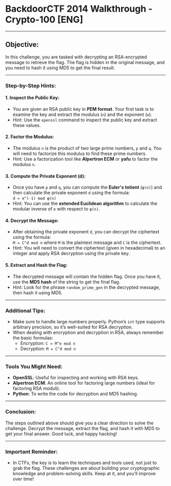# **BackdoorCTF 2014 Walkthrough - Crypto-100 [ENG]**

---

## **Objective:**

In this challenge, you are tasked with decrypting an RSA-encrypted message to retrieve the flag. The flag is hidden in the original message, and you need to hash it using MD5 to get the final result.

---

### **Step-by-Step Hints:**

#### **1. Inspect the Public Key:**
- You are given an RSA public key in **PEM format**. Your first task is to examine the key and extract the modulus (`n`) and the exponent (`e`).
- Hint: Use the `openssl` command to inspect the public key and extract these values.

#### **2. Factor the Modulus:**
- The modulus `n` is the product of two large prime numbers, `p` and `q`. You will need to factorize this modulus to find these prime numbers.
- Hint: Use a factorization tool like **Alpertron ECM** or **yafu** to factor the modulus `n`.

#### **3. Compute the Private Exponent (d):**
- Once you have `p` and `q`, you can compute the **Euler's totient** (`φ(n)`) and then calculate the private exponent `d` using the formula:  
  `d = e^(-1) mod φ(n)`
- Hint: You can use the **extended Euclidean algorithm** to calculate the modular inverse of `e` with respect to `φ(n)`.

#### **4. Decrypt the Message:**
- After obtaining the private exponent `d`, you can decrypt the ciphertext using the formula:  
  `M = C^d mod n`
  where `M` is the plaintext message and `C` is the ciphertext.
- Hint: You will need to convert the ciphertext (given in hexadecimal) to an integer and apply RSA decryption using the private key.

#### **5. Extract and Hash the Flag:**
- The decrypted message will contain the hidden flag. Once you have it, use the **MD5 hash** of the string to get the final flag.
- Hint: Look for the phrase `random_prime_gen` in the decrypted message, then hash it using MD5.

---

### **Additional Tips:**

- Make sure to handle large numbers properly. Python’s `int` type supports arbitrary precision, so it’s well-suited for RSA decryption.
- When dealing with encryption and decryption in RSA, always remember the basic formulas:
  - Encryption: `C = M^e mod n`
  - Decryption: `M = C^d mod n`

---

### **Tools You Might Need:**

- **OpenSSL**: Useful for inspecting and working with RSA keys.
- **Alpertron ECM**: An online tool for factoring large numbers (ideal for factoring RSA moduli).
- **Python**: To write the code for decryption and MD5 hashing.

---

### **Conclusion:**

The steps outlined above should give you a clear direction to solve the challenge. Decrypt the message, extract the flag, and hash it with MD5 to get your final answer. Good luck, and happy hacking!

---

### **Important Reminder**:
- In CTFs, the key is to learn the techniques and tools used, not just to grab the flag. These challenges are about building your cryptographic knowledge and problem-solving skills. Keep at it, and you'll improve over time!
